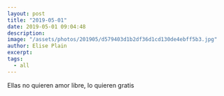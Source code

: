 ```yaml
---
layout: post
title: "2019-05-01"
date: 2019-05-01 09:04:48
description: 
image: "/assets/photos/201905/d579403d1b2df36d1cd130de4ebff5b3.jpg"
author: Elise Plain
excerpt: 
tags: 
  - all
---
```


Ellas no quieren amor libre, lo quieren gratis


<p></p>

